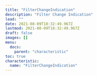 ```yaml
---
title: "FilterChangeIndication"
description: "Filter Change Indication"
lead: ""
date: 2021-08-09T18:32:49.967Z
lastmod: 2021-08-09T18:32:49.967Z
draft: false
images: []
menu:
  docs:
    parent: "characteristic"
toc: true
characteristic:
  name: "FilterChangeIndication"
---
```

